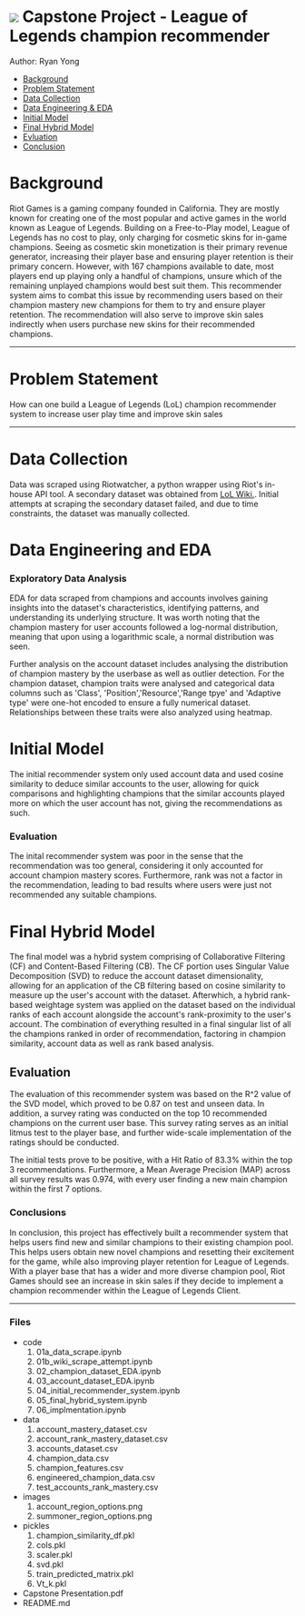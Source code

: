 # ![](https://ga-dash.s3.amazonaws.com/production/assets/logo-9f88ae6c9c3871690e33280fcf557f33.png) Capstone Project - League of Legends champion recommender
Author:
Ryan Yong

- [Background](#Background) 
- [Problem Statement](#Problem-Statement)
- [Data Collection](#Data-Collection)
- [Data Engineering & EDA](#Data-Engineering-and-EDA)
- [Initial Model](#Initial-Model)
- [Final Hybrid Model](#Final-Hybrid-Model)
- [Evluation](#Evaluation)
- [Conclusion](#Conclusions)



# Background

Riot Games is a gaming company founded in California. They are mostly known for creating one of the most popular and active games in the world known as League of Legends. Building on a Free-to-Play model, League of Legends has no cost to play, only charging for cosmetic skins for in-game champions. Seeing as cosmetic skin monetization is their primary revenue generator, increasing their player base and ensuring player retention is their primary concern. However, with 167 champions available to date, most players end up playing only a handful of champions, unsure which of the remaining unplayed champions would best suit them. This recommender system aims to combat this issue by recommending users based on their champion mastery new champions for them to try and ensure player retention. The recommendation will also serve to improve skin sales indirectly when users purchase new skins for their recommended champions.

---

# Problem Statement

How can one build a League of Legends (LoL) champion recommender system to increase user play time and improve skin sales

---

# Data Collection

Data was scraped using Riotwatcher, a python wrapper using Riot's in-house API tool. A secondary dataset was obtained from [LoL Wiki.](https://leagueoflegends.fandom.com/wiki/League_of_Legends_Wiki). Initial attempts at scraping the secondary dataset failed, and due to time constraints, the dataset was manually collected.

# Data Engineering and EDA

### Exploratory Data Analysis
EDA for data scraped from champions and accounts involves gaining insights into the dataset's characteristics, identifying patterns, and understanding its underlying structure. It was worth noting that the champion mastery for user accounts followed a log-normal distribution, meaning that upon using a logarithmic scale, a normal distribution was seen.

Further analysis on the account dataset includes analysing the distribution of champion mastery by the userbase as well as outlier detection. For the champion dataset, champion traits were analysed and categorical data columns such as 'Class', 'Position','Resource','Range tpye' and 'Adaptive type' were one-hot encoded to ensure a fully numerical dataset. Relationships between these traits were also analyzed using heatmap.

# Initial Model

The initial recommender system only used account data and used cosine similarity to deduce similar accounts to the user, allowing for quick comparisons and highlighting champions that the similar accounts played more on which the user account has not, giving the recommendations as such. 

### Evaluation

The inital recommender system was poor in the sense that the recommendation was too general, considering it only accounted for account champion mastery scores. Furthermore, rank was not a factor in the recommendation, leading to bad results where users were just not recommended any suitable champions.

# Final Hybrid Model

The final model was a hybrid system comprising of Collaborative Filtering (CF) and Content-Based Filtering (CB). The CF portion uses Singular Value Decomposition (SVD) to reduce the account dataset dimensionality, allowing for an application of the CB filtering based on cosine similarity to measure up the user's account with the dataset. Afterwhich, a hybrid rank-based weightage system was applied on the dataset based on the individual ranks of each account alongside the account's rank-proximity to the user's account. The combination of everything resulted in a final singular list of all the champions ranked in order of recommendation, factoring in champion similarity, account data as well as rank based analysis.

## Evaluation

The evaluation of this recommender system was based on the R^2 value of the SVD model, which proved to be 0.87 on test and unseen data. In addition, a survey rating was conducted on the top 10 recommended champions on the current user base. This survey rating serves as an initial litmus test to the player base, and further wide-scale implementation of the ratings should be conducted. 

The initial tests prove to be positive, with a Hit Ratio of 83.3% within the top 3 recommendations. Furthermore, a Mean Average Precision (MAP) across all survey results was 0.974, with every user finding a new main champion within the first 7 options.

### Conclusions

In conclusion, this project has effectively built a recommender system that helps users find new and similar champions to their existing champion pool. This helps users obtain new novel champions and resetting their excitement for the game, while also improving player retention for League of Legends. With a player base that has a wider and more diverse champion pool, Riot Games should see an increase in skin sales if they decide to implement a champion recommender within the League of Legends Client.

---

### Files

* code
  1. 01a_data_scrape.ipynb
  2. 01b_wiki_scrape_attempt.ipynb
  3. 02_champion_dataset_EDA.ipynb
  4. 03_account_dataset_EDA.ipynb
  5. 04_initial_recommender_system.ipynb
  6. 05_final_hybrid_system.ipynb
  7. 06_implmentation.ipynb
* data
  1. account_mastery_dataset.csv
  2. account_rank_mastery_dataset.csv
  3. accounts_dataset.csv
  4. champion_data.csv
  5. champion_features.csv
  6. engineered_champion_data.csv
  7. test_accounts_rank_mastery.csv
* images
  1. account_region_options.png
  2. summoner_region_options.png
* pickles
  1. champion_similarity_df.pkl
  2. cols.pkl
  3. scaler.pkl
  4. svd.pkl
  5. train_predicted_matrix.pkl
  6. Vt_k.pkl
* Capstone Presentation.pdf
* README.md 
